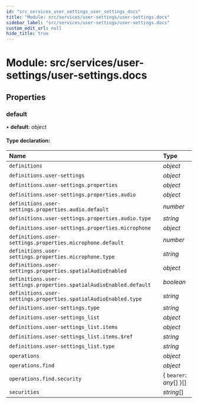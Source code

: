 ```yaml
---
id: "src_services_user_settings_user_settings_docs"
title: "Module: src/services/user-settings/user-settings.docs"
sidebar_label: "src/services/user-settings/user-settings.docs"
custom_edit_url: null
hide_title: true
---
```


# Module: src/services/user-settings/user-settings.docs

## Properties

### default

• **default**: *object*

#### Type declaration:

Name | Type |
:------ | :------ |
`definitions` | *object* |
`definitions.user-settings` | *object* |
`definitions.user-settings.properties` | *object* |
`definitions.user-settings.properties.audio` | *object* |
`definitions.user-settings.properties.audio.default` | *number* |
`definitions.user-settings.properties.audio.type` | *string* |
`definitions.user-settings.properties.microphone` | *object* |
`definitions.user-settings.properties.microphone.default` | *number* |
`definitions.user-settings.properties.microphone.type` | *string* |
`definitions.user-settings.properties.spatialAudioEnabled` | *object* |
`definitions.user-settings.properties.spatialAudioEnabled.default` | *boolean* |
`definitions.user-settings.properties.spatialAudioEnabled.type` | *string* |
`definitions.user-settings.type` | *string* |
`definitions.user-settings_list` | *object* |
`definitions.user-settings_list.items` | *object* |
`definitions.user-settings_list.items.$ref` | *string* |
`definitions.user-settings_list.type` | *string* |
`operations` | *object* |
`operations.find` | *object* |
`operations.find.security` | { `bearer`: *any*[]  }[] |
`securities` | *string*[] |
